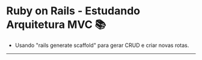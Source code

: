 # Ruby on Rails - Estudando Arquitetura MVC 📚


 - Usando "rails generate scaffold" para gerar CRUD e criar novas rotas.

---
